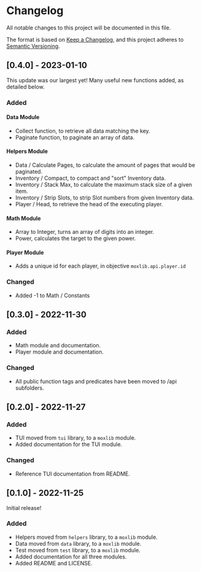 # Changelog

All notable changes to this project will be documented in this file.

The format is based on [Keep a Changelog](https://keepachangelog.com/en/1.0.0/),
and this project adheres to [Semantic Versioning](https://semver.org/spec/v2.0.0.html).

## [0.4.0] - 2023-01-10
This update was our largest yet! Many useful new functions added, as detailed below.

### Added
#### Data Module
- Collect function, to retrieve all data matching the key.
- Paginate function, to paginate an array of data.
#### Helpers Module
- Data / Calculate Pages, to calculate the amount of pages that would be paginated.
- Inventory / Compact, to compact and "sort" Inventory data.
- Inventory / Stack Max, to calculate the maximum stack size of a given item.
- Inventory / Strip Slots, to strip Slot numbers from given Inventory data.
- Player / Head, to retrieve the head of the executing player.
#### Math Module
- Array to Integer, turns an array of digits into an integer.
- Power, calculates the target to the given power.
#### Player Module
- Adds a unique id for each player, in objective `moxlib.api.player.id`

### Changed
- Added -1 to Math / Constants

## [0.3.0] - 2022-11-30
### Added
- Math module and documentation.
- Player module and documentation.

### Changed
- All public function tags and predicates have been moved to /api subfolders.

## [0.2.0] - 2022-11-27
### Added
- TUI moved from `tui` library, to a `moxlib` module.
- Added documentation for the TUI module.

### Changed
- Reference TUI documentation from README.

## [0.1.0] - 2022-11-25
Initial release!

### Added
- Helpers moved from `helpers` library, to a `moxlib` module.
- Data moved from `data` library, to a `moxlib` module.
- Test moved from `test` library, to a `moxlib` module.
- Added documentation for all three modules.
- Added README and LICENSE.